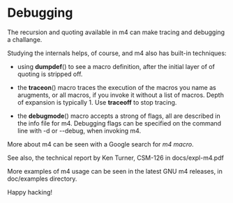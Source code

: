 # Debugging

The recursion and quoting available in m4 can make tracing and debugging a challange.

Studying the internals helps, of course, and m4 also has built-in techniques:

* using __dumpdef__() to see a macro definition, after the initial layer of of quoting is stripped off.

* the __traceon__() macro traces the execution of the macros you name as arugments, or all macros, if you invoke it without a list of macros. Depth of expansion is typically 1. Use __traceoff__ to stop tracing.

* the __debugmode__() macro accepts a strong of flags, all are described in the info file for m4. Debugging flags can be specified on the command line with -d or --debug, when invoking m4.

More about m4 can be seen with a Google search for *m4 macro*.

See also, the technical report by Ken Turner, CSM-126 in docs/expl-m4.pdf

More examples of m4 usage can be seen in the latest GNU m4 releases, in doc/examples directory.

Happy hacking!
